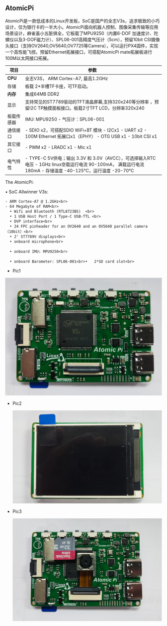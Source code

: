 ## AtomicPi

​		AtomicPi是一款低成本的Linux开发板，SoC是国产的全志V3s，追求极致的小巧设计，仅为银行卡的一半大小。AtomicPi面向机器人控制、图像采集传输等应用场景设计，麻雀虽小五脏俱全，它板载了MPU9250（内置6-DOF 加速度计、陀螺仪以及3-DOF磁力计）、SPL06-001高精度气压计（5cm），预留10bit CSI摄像头接口（支持OV2640,OV5640,OV7725等Camera），可以运行PX4固件，实现一个高性能飞控。预留Ethernet拓展接口，可搭配AtomicPi mate拓展板进行100M以太网接口拓展。

| 项目       | 参数                                                         |
| ---------- | ------------------------------------------------------------ |
| **CPU**    | 全志V3S， ARM Cortex-A7, 最高1.2GHz                          |
| 存储       | 板载 2*半槽TF卡座，可TF启动。                                |
| **内存**   | 集成64MB DDR2                                                |
| 显示       | 支持常见的ST7789驱动的TFT液晶屏幕,支持320x240等分辨率 ，预留I2C TP触摸面板接口。板载2寸TFT LCD，分辨率320x240 |
| 板载传感器 | IMU: MPU9250 - 气压计：SPL06-001                             |
| 通信接口   | - SDIO x2，可搭配SDIO WiFi+BT 模块 - I2Cx1 - UART x2 - 100M Ethernet 拓展口x1（EPHY） - OTG USB x1 - 10bit CSI x1 |
| 其它接口   | - PWM x2 - LRADC x1  - Mic x1                                |
| 电气特性   | - TYPE-C 5V供电；输出 3.3V 和 3.0V（AVCC），可选择输入RTC电压 - 1GHz linux空载运行电流 90-100mA， 满载运行电流 180mA - 存储温度 -40-125℃，运行温度 -20-70℃ |

The AtomicPi:<br>

•	SoC Allwinner V3s:<br>

	- ARM Cortex-A7 @ 1.2GHz<br>
	- 64 Megabyte of RAM<br>
	  •	Wifi and Bluetooth (RTL8723BS)  <br>
	  •	1 USB Host Port / 1 Type-C USB-TTL <br>
	  •	DVP interface<br>
	  •	24 FPC pinheader for an OV2640 and an OV5640 parallel camera（10bit）<br>
	  •	2' ST7789V displays<br>
	  •	onboard microphone<br>
	
	  •	onboard IMU: MPU9250<br>
	
	  •	onboard Barometer: SPL06-001<br>•	2*SD card slot<br>

- Pic1

![image-20220713093955150](https://raw.githubusercontent.com/ZhiyangZhou24/img-repo/master/img/picgoimage-20220713093955150.png)

- Pic2

  ![image-20220713094255730](https://raw.githubusercontent.com/ZhiyangZhou24/img-repo/master/img/picgoimage-20220713094255730.png)

- Pic3

  ![image-20220713094233794](https://raw.githubusercontent.com/ZhiyangZhou24/img-repo/master/img/picgoimage-20220713094233794.png)
